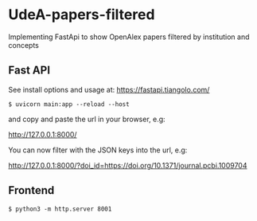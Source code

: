 # UdeA-papers-filtered
Implementing FastApi to show OpenAlex papers filtered by institution and concepts


## Fast API
See install options and usage at: https://fastapi.tiangolo.com/
```
$ uvicorn main:app --reload --host
```
and copy and paste the url in your browser, e.g:

http://127.0.0.1:8000/

You can now filter with the JSON keys into the url, e.g:

http://127.0.0.1:8000/?doi_id=https://doi.org/10.1371/journal.pcbi.1009704


## Frontend
```
$ python3 -m http.server 8001
```
